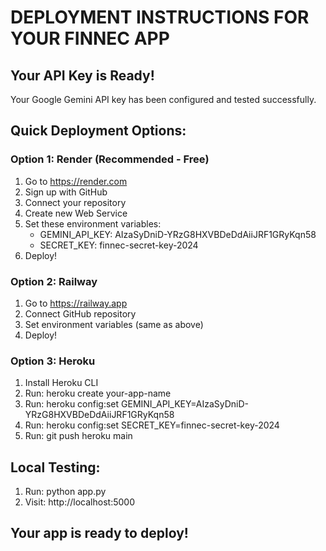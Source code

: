 
# DEPLOYMENT INSTRUCTIONS FOR YOUR FINNEC APP

## Your API Key is Ready!

Your Google Gemini API key has been configured and tested successfully.

## Quick Deployment Options:

### Option 1: Render (Recommended - Free)
1. Go to https://render.com
2. Sign up with GitHub
3. Connect your repository
4. Create new Web Service
5. Set these environment variables:
   - GEMINI_API_KEY: AIzaSyDniD-YRzG8HXVBDeDdAiiJRF1GRyKqn58
   - SECRET_KEY: finnec-secret-key-2024
6. Deploy!

### Option 2: Railway
1. Go to https://railway.app
2. Connect GitHub repository
3. Set environment variables (same as above)
4. Deploy!

### Option 3: Heroku
1. Install Heroku CLI
2. Run: heroku create your-app-name
3. Run: heroku config:set GEMINI_API_KEY=AIzaSyDniD-YRzG8HXVBDeDdAiiJRF1GRyKqn58
4. Run: heroku config:set SECRET_KEY=finnec-secret-key-2024
5. Run: git push heroku main

## Local Testing:
1. Run: python app.py
2. Visit: http://localhost:5000

## Your app is ready to deploy!
